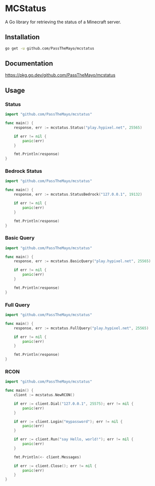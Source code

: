 # MCStatus
A Go library for retrieving the status of a Minecraft server.

## Installation

```bash
go get -u github.com/PassTheMayo/mcstatus
```

## Documentation

https://pkg.go.dev/github.com/PassTheMayo/mcstatus

## Usage

### Status

```go
import "github.com/PassTheMayo/mcstatus"

func main() {
    response, err := mcstatus.Status("play.hypixel.net", 25565)

    if err != nil {
        panic(err)
    }

    fmt.Println(response)
}
```

### Bedrock Status

```go
import "github.com/PassTheMayo/mcstatus"

func main() {
    response, err := mcstatus.StatusBedrock("127.0.0.1", 19132)

    if err != nil {
        panic(err)
    }

    fmt.Println(response)
}
```

### Basic Query

```go
import "github.com/PassTheMayo/mcstatus"

func main() {
    response, err := mcstatus.BasicQuery("play.hypixel.net", 25565)

    if err != nil {
        panic(err)
    }

    fmt.Println(response)
}
```

### Full Query

```go
import "github.com/PassTheMayo/mcstatus"

func main() {
    response, err := mcstatus.FullQuery("play.hypixel.net", 25565)

    if err != nil {
        panic(err)
    }

    fmt.Println(response)
}
```

### RCON

```go
import "github.com/PassTheMayo/mcstatus"

func main() {
    client := mcstatus.NewRCON()

    if err := client.Dial("127.0.0.1", 25575); err != nil {
        panic(err)
    }

    if err := client.Login("mypassword"); err != nil {
        panic(err)
    }

    if err := client.Run("say Hello, world!"); err != nil {
        panic(err)
    }

    fmt.Println(<- client.Messages)

    if err := client.Close(); err != nil {
        panic(err)
    }
}
```